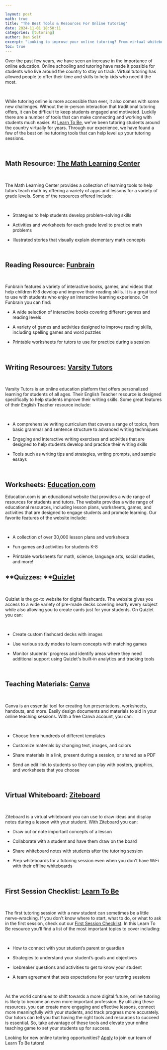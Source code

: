 ```yaml
---

layout: post
math: true
title: "The Best Tools & Resources For Online Tutoring"
date: 2024-11-01 18:50:11
categories: [tutoring]
author: Dan Solt
excerpt: "Looking to improve your online tutoring? From virtual whiteboards to interactive presentations, these resources make your lessons engaging and effective."
toc: true
---
```

Over the past few years, we have seen an increase in the importance of online education. Online schooling and tutoring have made it possible for students who live around the country to stay on track. Virtual tutoring has allowed people to offer their time and skills to help kids who need it the most.

‍

While tutoring online is more accessible than ever, it also comes with some new challenges. Without the in-person interaction that traditional tutoring offers, it can be difficult to keep students engaged and motivated. Luckily there are a number of tools that can make connecting and working with students much easier. At [Learn To Be](https://www.learntobe.org/), we've been tutoring students around the country virtually for years. Through our experience, we have found a few of the best online tutoring tools that can help level up your tutoring sessions.

‍


## Math Resource: [The Math Learning Center](https://www.mathlearningcenter.org/curriculum/free)

‍

The Math Learning Center provides a collection of learning tools to help tutors teach math by offering a variety of apps and lessons for a variety of grade levels. Some of the resources offered include:

‍

- Strategies to help students develop problem-solving skills

- Activities and worksheets for each grade level to practice math problems

- Illustrated stories that visually explain elementary math concepts

‍


## Reading Resource: [Funbrain](https://www.funbrain.com)

‍

Funbrain features a variety of interactive books, games, and videos that help children K-8 develop and improve their reading skills. It is a great tool to use with students who enjoy an interactive learning experience. On Funbrain you can find:

- A wide selection of interactive books covering different genres and reading levels

- A variety of games and activities designed to improve reading skills, including spelling games and word puzzles

- Printable worksheets for tutors to use for practice during a session 

‍


## Writing Resources: [Varsity Tutors](https://www.varsitytutors.com/englishteacher/writing)

‍

Varsity Tutors is an online education platform that offers personalized learning for students of all ages. Their English Teacher resource is designed specifically to help students improve their writing skills. Some great features of their English Teacher resource include:

‍

- A comprehensive writing curriculum that covers a range of topics, from basic grammar and sentence structure to advanced writing techniques 

- Engaging and interactive writing exercises and activities that are designed to help students develop and practice their writing skills

- Tools such as writing tips and strategies, writing prompts, and sample essays

‍


## Worksheets: [Education.com](https://www.education.com/resources/)‍

Education.com is an educational website that provides a wide range of resources for students and tutors. The website provides a wide range of educational resources, including lesson plans, worksheets, games, and activities that are designed to engage students and promote learning. Our favorite features of the website include:

‍

- A collection of over 30,000 lesson plans and worksheets

- Fun games and activities for students K-8

- Printable worksheets for math, science, language arts, social studies, and more!


## **Quizzes: **[**Quizlet**](https://quizlet.com/)

‍

Quizlet is the go-to website for digital flashcards. The website gives you access to a wide variety of pre-made decks covering nearly every subject while also allowing you to create cards just for your students. On Quizlet you can:

‍

- Create custom flashcard decks with images

- Use various study modes to learn concepts with matching games

- Monitor students' progress and identify areas where they need additional support using Quizlet's built-in analytics and tracking tools

‍


## Teaching Materials: [Canva](https://www.canva.com/)

‍

Canva is an essential tool for creating fun presentations, worksheets, handouts, and more. Easily design documents and materials to aid in your online teaching sessions. With a free Canva account, you can:

‍

- Choose from hundreds of different templates

- Customize materials by changing text, images, and colors

- Share materials in a link, present during a session, or shared as a PDF

- Send an edit link to students so they can play with posters, graphics, and worksheets that you choose

‍


## Virtual Whiteboard: [Ziteboard](https://ziteboard.com/)

‍

Ziteboard is a virtual whiteboard you can use to draw ideas and display notes during a lesson with your student. With Ziteboard you can:

- Draw out or note important concepts of a lesson

- Collaborate with a student and have them draw on the board

- Share whiteboard notes with students after the tutoring session

- Prep whiteboards for a tutoring session even when you don't have WiFi with their offline whiteboards

‍


## First Session Checklist: [Learn To Be](https://uploads-ssl.webflow.com/62791b1d2a05d0e32e288492/6424b9f8da85b7dd40bce30e_First%20Session%20Checklist-%20for%20tutors.pdf)

‍

The first tutoring session with a new student can sometimes be a little nerve-wracking. If you don't know where to start, what to do, or what to ask in the first session, check out our [First Session Checklist](https://uploads-ssl.webflow.com/62791b1d2a05d0e32e288492/6424b9f8da85b7dd40bce30e_First%20Session%20Checklist-%20for%20tutors.pdf). In this Learn To Be resource you'll find a list of the most important topics to cover including:

‍

- How to connect with your student’s parent or guardian

- Strategies to understand your student’s goals and objectives

- Icebreaker questions and activities to get to know your student 

- A team agreement that sets expectations for your tutoring sessions 

‍

As the world continues to shift towards a more digital future, online tutoring is likely to become an even more important profession. By utilizing these resources, you can create more engaging and effective lessons, connect more meaningfully with your students, and track progress more accurately. Our tutors can tell you that having the right tools and resources to succeed is essential. So, take advantage of these tools and elevate your online teaching game to set your students up for success.

Looking for new online tutoring opportunities? [Apply](https://www.learntobe.org/apply) to join our team of Learn To Be tutors!